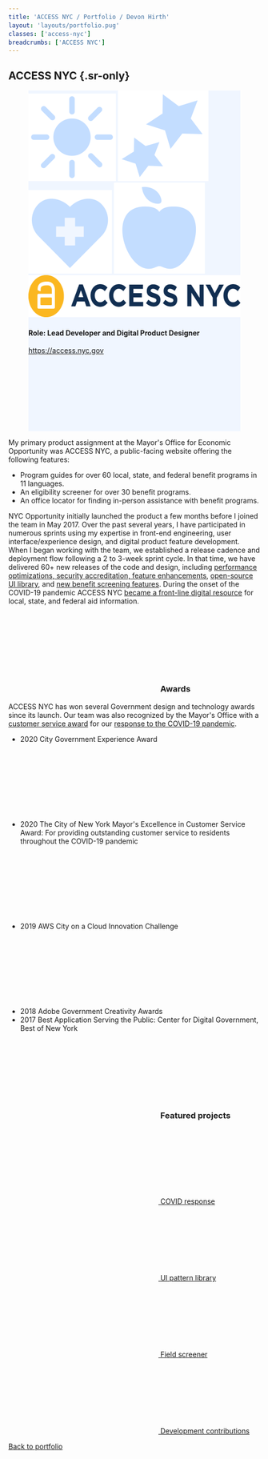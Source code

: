 ```yaml
---
title: 'ACCESS NYC / Portfolio / Devon Hirth'
layout: 'layouts/portfolio.pug'
classes: ['access-nyc']
breadcrumbs: ['ACCESS NYC']
---
```


## ACCESS NYC {.sr-only}

<figure class="figure -mx-3 tablet:mx-0 mt-0" style="background-color: #F0F6FF">
  <div class="figure__matte">
    <img class="absolute top-0 left-0 mt-8 mis-8 hidden large:block" src="/img/anyc-icon-enrichment.svg" width="175" height="175" loading="lazy" />
    <img class="absolute bottom-0 left-0 mb-8 mis-8 hidden large:block" src="/img/anyc-icon-people-with-disabilities.svg" width="181" height="181" loading="lazy" />
    <img class="absolute top-0 right-0 mt-8 mie-8 hidden large:block" src="/img/anyc-icon-health.svg" width="167" height="167" loading="lazy" />
    <img class="absolute bottom-0 right-0 mb-8 mie-8 hidden large:block" src="/img/anyc-icon-food.svg" width="182" height="182" loading="lazy" />
    <div class="absolute flex flex-col justify-center items-center px-4 w-full h-full" style="color: #112E51">
      <img class="large:mb-6" src="/img/anyc-logo-standard.svg" width="505" height="84" loading="lazy" />
    </div>
  </div>

  <figcaption>
    <h4 class="h5 mb-3">Role: Lead Developer and Digital Product Designer</h4>
    <p><a class="btn btn-primary figure__cta" href="https://access.nyc.gov"target="_blank" rel="noopener nofollow noreferrer">https://access.nyc.gov <svg class="icon mis-half" aria-hidden="true"><use xlink:href="#tabler-external-link"></use></svg></a>
  </figcaption>
</figure>

My primary product assignment at the Mayor's Office for Economic Opportunity was ACCESS NYC, a public-facing website offering the following features:

* Program guides for over 60 local, state, and federal benefit programs in 11 languages.
* An eligibility screener for over 30 benefit programs.
* An office locator for finding in-person assistance with benefit programs.

NYC Opportunity initially launched the product a few months before I joined the team in May 2017. Over the past several years, I have participated in numerous sprints using my expertise in front-end engineering, user interface/experience design, and digital product feature development. When I began working with the team, we established a release cadence and deployment flow following a 2 to 3-week sprint cycle. In that time, we have delivered 60+ new releases of the code and design, including [performance optimizations, security accreditation, feature enhancements](/portfolio/access-nyc/development-contributions), [open-source UI library](/portfolio/access-nyc/ui-pattern-library), and [new benefit screening features](/portfolio/access-nyc/field-screener). During the onset of the COVID-19 pandemic ACCESS NYC [became a front-line digital resource](/portfolio/access-nyc/covid-response) for local, state, and federal aid information.

### <a class="flex mie-1 no-underline" id="awards" href="#awards"><svg class="icon" aria-hidden="true"><use xlink:href="#tabler-award"></use></svg></a> Awards

ACCESS NYC has won several Government design and technology awards since its launch. Our team was also recognized by the Mayor's Office with a <a href="https://www1.nyc.gov/site/operations/services/2020-excellence-in-customer-service-awards.page" rel="noopener nofollow" target="_blank">customer service award</a> for our <a href="/portfolio/access-nyc/covid-response">response to the COVID-19 pandemic</a>.

* 2020 City Government Experience Award <a href="https://www.govtech.com/cdg/government-experience/Government-Experience-Awards-2020-Winners-Announced.html"  rel="noopener nofollow" target="_blank" class="inline-flex align-text-bottom"><svg class="icon" aria-hidden="true"><use xlink:href="#tabler-external-link"></use></svg></a>
* 2020 The City of New York Mayor's Excellence in Customer Service Award: For providing outstanding customer service to residents throughout the COVID-19 pandemic <a href="https://www1.nyc.gov/site/operations/services/2020-excellence-in-customer-service-awards.page"  rel="noopener nofollow" target="_blank" class="inline-flex align-text-bottom"><svg class="icon" aria-hidden="true"><use xlink:href="#tabler-external-link"></use></svg></a>
* 2019 AWS City on a Cloud Innovation Challenge <a href="https://www.bodyworn.com/news/2019/12/4/announcing-the-2019-aws-city-on-a-cloud-innovation-challenge-winners" rel="noopener nofollow" target="_blank" class="inline-flex align-text-bottom"><svg class="icon" aria-hidden="true"><use xlink:href="#tabler-external-link"></use></svg></a>
* 2018 Adobe Government Creativity Awards
* 2017 Best Application Serving the Public: Center for Digital Government, Best of New York

### <a class="flex mie-1 no-underline" id="featured-projects" href="#featured-projects"><svg class="icon" aria-hidden="true"><use xlink:href="#tabler-folders"></use></svg></a> Featured projects

<nav class="grid grid-cols-1 tablet:grid-cols-2 gap-3 mb-8" aria-label="Project Navigation">
  <a class="btn border-4 m-0 h-30vh desktop:h-30vh min-h-xsmall w-full flex-col items-center justify-center" href="/portfolio/access-nyc/covid-response">
    <svg class="icon w-5 h-5 mie-1" aria-hidden="true">
      <use xlink:href="#tabler-folder"></use>
    </svg>
    <span class="h3 primary font-normal m-0 my-1 text-center">COVID response</span>
  </a>

  <a class="btn border-4 m-0 h-30vh desktop:h-30vh min-h-xsmall w-full flex-col items-center justify-center" href="/portfolio/access-nyc/ui-pattern-library">
    <svg class="icon w-5 h-5 mie-1" aria-hidden="true">
      <use xlink:href="#tabler-folder"></use>
    </svg>
    <span class="h3 primary font-normal m-0 my-1 text-center">UI pattern library</span>
  </a>

  <a class="btn border-4 m-0 h-30vh desktop:h-30vh min-h-xsmall w-full flex-col items-center justify-center" href="/portfolio/access-nyc/field-screener">
    <svg class="icon w-5 h-5 mie-1" aria-hidden="true">
      <use xlink:href="#tabler-folder"></use>
    </svg>
    <span class="h3 primary font-normal m-0 my-1 text-center">Field screener</span>
  </a>

  <a class="btn border-4 m-0 h-30vh desktop:h-30vh min-h-xsmall w-full flex-col items-center justify-center" href="/portfolio/access-nyc/development-contributions">
    <svg class="icon w-5 h-5 mie-1" aria-hidden="true">
      <use xlink:href="#tabler-folder"></use>
    </svg>
    <span class="h3 primary font-normal m-0 my-1 text-center">Development contributions</span>
  </a>
</nav>

[Back to portfolio](/portfolio)

